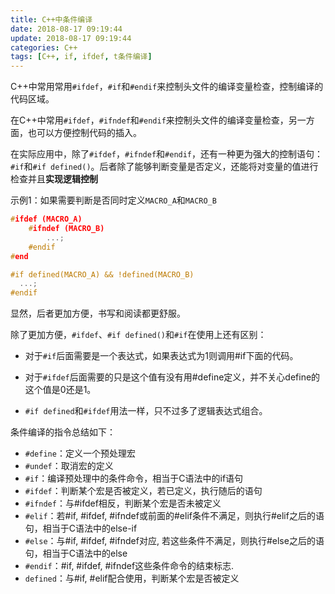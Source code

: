 ```yaml
---
title: C++中条件编译
date: 2018-08-17 09:19:44
update: 2018-08-17 09:19:44
categories: C++
tags: [C++, if, ifdef, t条件编译]
---
```


C++中常用常用`#ifdef`，`#if`和`#endif`来控制头文件的编译变量检查，控制编译的代码区域。

<!--more-->

在C++中常用`#ifdef`，`#ifndef`和`#endif`来控制头文件的编译变量检查，另一方面，也可以方便控制代码的插入。

在实际应用中，除了`#ifdef`，`#ifndef`和`#endif`，还有一种更为强大的控制语句：`#if`和`#if defined()`。后者除了能够判断变量是否定义，还能将对变量的值进行检查并且**实现逻辑控制**

示例1：如果需要判断是否同时定义`MACRO_A`和`MACRO_B`

```cpp
#ifdef (MACRO_A)  
    #ifndef (MACRO_B)  
        ...;  
    #endif  
#end
```

```cpp
#if defined(MACRO_A) && !defined(MACRO_B)  
  ...;
#endif 
```

显然，后者更加方便，书写和阅读都更舒服。

除了更加方便，`#ifdef`、`#if defined()`和`#if`在使用上还有区别：

* 对于`#if`后面需要是一个表达式，如果表达式为1则调用#if下面的代码。

* 对于`#ifdef`后面需要的只是这个值有没有用#define定义，并不关心define的这个值是0还是1。

* `#if defined`和`#ifdef`用法一样，只不过多了逻辑表达式组合。

条件编译的指令总结如下：

* `#define`：定义一个预处理宏
* `#undef`：取消宏的定义
* `#if`：编译预处理中的条件命令，相当于C语法中的if语句
* `#ifdef`：判断某个宏是否被定义，若已定义，执行随后的语句
* `#ifndef`：与#ifdef相反，判断某个宏是否未被定义
* `#elif`：若#if, #ifdef, #ifndef或前面的#elif条件不满足，则执行#elif之后的语句，相当于C语法中的else-if
* `#else`：与#if, #ifdef, #ifndef对应, 若这些条件不满足，则执行#else之后的语句，相当于C语法中的else
* `#endif`：#if, #ifdef, #ifndef这些条件命令的结束标志.
* `defined`：与#if, #elif配合使用，判断某个宏是否被定义